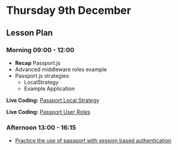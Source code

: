 # Thursday 9th December

## Lesson Plan

### Morning 09:00 - 12:00

+ **Recap** Passport.js
+ Advanced middleware roles example
+ Passport.js strategies
  + LocalStrategy
  + Example Application
 
**Live Coding:** [Passport Local Strategy](https://github.com/GillesDCI/ejs-passport-example-live)
 
**Live Coding:** [Passport User Roles](https://github.com/GillesDCI/orders-app-passport-jwt-extra)

### Afternoon 13:00 - 16:15

+ [Practice the use of passport with session based authentication](https://github.com/GillesDCI/passport-assignment)
